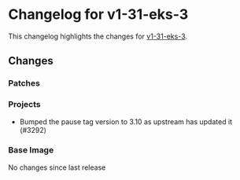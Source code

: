 # Changelog for v1-31-eks-3

This changelog highlights the changes for [v1-31-eks-3](https://github.com/aws/eks-distro/tree/v1-31-eks-3).

## Changes

### Patches

### Projects
* Bumped the pause tag version to 3.10 as upstream has updated it (#3292)

### Base Image
No changes since last release

